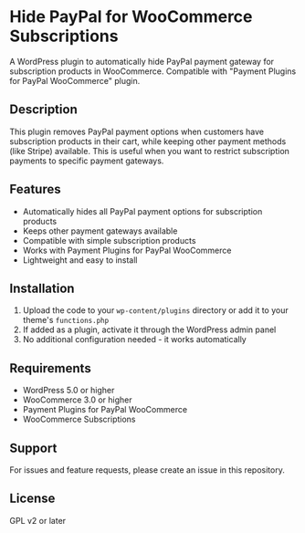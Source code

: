 # Hide PayPal for WooCommerce Subscriptions

A WordPress plugin to automatically hide PayPal payment gateway for subscription products in WooCommerce. Compatible with "Payment Plugins for PayPal WooCommerce" plugin.

## Description
This plugin removes PayPal payment options when customers have subscription products in their cart, while keeping other payment methods (like Stripe) available. This is useful when you want to restrict subscription payments to specific payment gateways.

## Features
- Automatically hides all PayPal payment options for subscription products
- Keeps other payment gateways available
- Compatible with simple subscription products
- Works with Payment Plugins for PayPal WooCommerce
- Lightweight and easy to install

## Installation
1. Upload the code to your `wp-content/plugins` directory or add it to your theme's `functions.php`
2. If added as a plugin, activate it through the WordPress admin panel
3. No additional configuration needed - it works automatically

## Requirements
- WordPress 5.0 or higher
- WooCommerce 3.0 or higher
- Payment Plugins for PayPal WooCommerce
- WooCommerce Subscriptions

## Support
For issues and feature requests, please create an issue in this repository.

## License
GPL v2 or later

